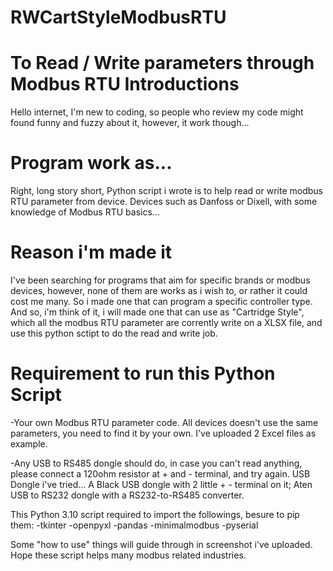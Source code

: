 # RWCartStyleModbusRTU
To Read / Write parameters through Modbus RTU
Introductions
===================
Hello internet, 
I'm new to coding, so people who review my code might found funny and fuzzy about it, 
however, it work though...

Program work as...
===================
Right, long story short,
Python script i wrote is to help read or write modbus RTU parameter from device. 
Devices such as Danfoss or Dixell, with some knowledge of Modbus RTU basics...

Reason i'm made it
===================
I've been searching for programs that aim for specific brands or modbus devices,
however, none of them are works as i wish to, or rather it could cost me many.
So i made one that can program a specific controller type.
And so, i'm think of it, i will made one that can use as "Cartridge Style", 
which all the modbus RTU parameter are corrently write on a XLSX file, 
and use this python sctipt to do the read and write job.

Requirement to run this Python Script
===================
-Your own Modbus RTU parameter code. All devices doesn't use the same parameters, you need to find it by your own. 
I've uploaded 2 Excel files as example.

-Any USB to RS485 dongle should do, in case you can't read anything, please connect a 120ohm resistor at + and - terminal, and try again.
USB Dongle i've tried... A Black USB dongle with 2 little + - terminal on it; Aten USB to RS232 dongle with a RS232-to-RS485 converter.

This Python 3.10 script required to import the followings, besure to pip them:
-tkinter
-openpyxl
-pandas
-minimalmodbus
-pyserial

Some "how to use" things will guide through in screenshot i've uploaded.
Hope these script helps many modbus related industries.
